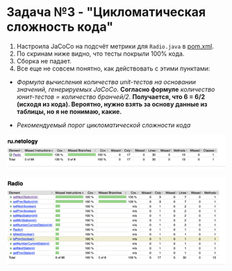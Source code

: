 # Задача №3 - "Цикломатическая сложность кода"
1. Настроила JaCoCo на подсчёт метрики для `Radio.java` в [pom.xml](https://github.com/viktoria-sap/smart-house1/blob/master/pom.xml).
1. По скринам ниже видно, что тесты покрыли 100% кода.
1. Сборка не падает.
1. Все еще не совсем понятно, как действовать с этими пунктами:
- *Формула вычисления количества unit-тестов на основании значений, генерируемых JaCoCo*.
**Согласно формуле** *количество юнит-тестов = количество бранчей/2*.
**Получается, что 6 = 6/2 (исходя из кода). Вероятно, нужно взять за основу данные из таблицы, но я не понимаю, какие.**

- *Рекомендуемый порог цикломатической сложности кода*

![1](https://github.com/viktoria-sap/smart-house1/blob/master/1.png)

![2](https://github.com/viktoria-sap/smart-house1/blob/master/2.png)
